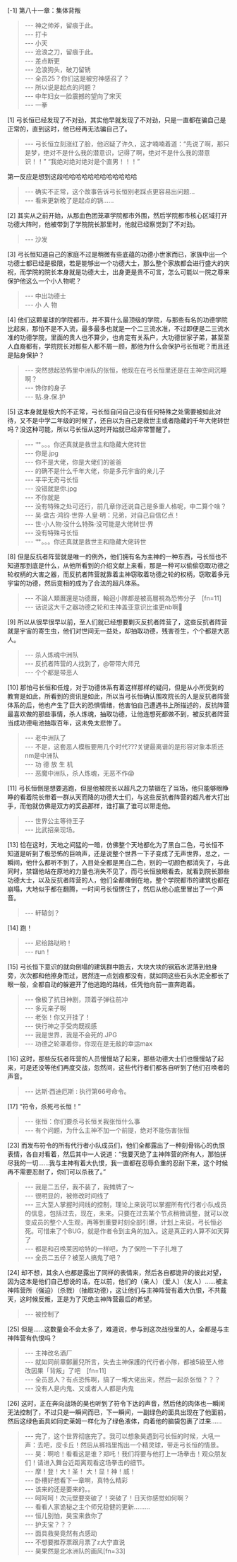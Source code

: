 
[-1] 第八十一章：集体背叛
>--- 神之帅斧，留痕于此。<br>
>--- 打卡<br>
>--- 小天<br>
>--- 沧浪之刀，留痕于此。<br>
>--- 差点断更<br>
>--- 沧浪狗头，破刀留锈<br>
>--- 全员25？你们这是被穷神感召了？<br>
>--- 所以说是起点的问题？<br>
>--- 中年妇女一脸震撼的望向了宋天<br>
>--- 一拳<br>

[1] 弓长恒已经发现了不对劲，其实他早就发现了不对劲，只是一直都在骗自己是正常的，直到这时，他已经再无法骗自己了。
>--- 弓长恒立刻涨红了脸，他迟疑了许久，这才喃喃着道：“先说了啊，那只是梦，绝对不是什么我的潜意识，记得了啊，绝对不是什么我的潜意识！！”
“我绝对绝对绝对是个直男！！！”


第一反应是想到这段哈哈哈哈哈哈哈哈哈哈哈哈<br>
>--- 确实不正常，这个故事告诉弓长恒别老踩点更容易出问题…<br>
>--- 看来更新晚了是起点的锅……<br>

[2] 其实从之前开始，从那血色团笼罩学院都市外围，然后学院都市核心区域打开功德大阵时，他被带到了学院院长那里时，他就已经察觉到了不对劲。
>--- 沙发<br>

[3] 弓长恒知道自己的家庭不过是稍微有些底蕴的功德小世家而已，家族中出一个功德士都已经是极限，若是能够出一个功德大士，那么整个家族都会进行盛大的庆祝，而学院的院长本身就是功德大士，出身更是贵不可言，怎么可能以一院之尊来保护他这么一个小人物呢？
>--- 中出功德士<br>
>--- 小 人 物<br>

[4] 他们这颗星球的学院都市，并不算什么最顶级的学院，与那些有名的功德学院比起来，那怕不是不入流，最多最多也就是一个二三流水准，不过即便是二三流水准的功德学院，里面的贵人也不算少，也肯定有关系户，大功德世家子弟，甚至至人血裔都有，学院院长对那些人都不屑一顾，那他为什么会保护弓长恒呢？而且还是贴身保护？
>--- 突然想起恐怖里中洲队的张恒，他现在在弓长恒里还是在主神空间沉睡啊？<br>
>--- 馋你的身子<br>
>--- 贴.身.保.护<br>

[5] 这本身就是极大的不正常，弓长恒自问自己没有任何特殊之处需要被如此对待，又不是中学二年级的时候了，还自以为自己是救世主或者隐藏的千年大佬转世吗？没这种可能，所以弓长恒从这时开始就已经非常警醒了。
>--- 艹。。。你还真就是救世主和隐藏大佬转世<br>
>--- 你是.jpg<br>
>--- 你不是大佬，你是大佬们的爸爸<br>
>--- 的确不是什么千年大佬，你是多元宇宙的亲儿子<br>
>--- 平平无奇弓长恒<br>
>--- 没错就是你.jpg<br>
>--- 不你就是<br>
>--- 没有特殊之处可还行，前几章你还说自己是多重人格呢，中二算个啥？<br>
>--- 吴·盘古·鸿钧·世界·人皇·明：兄弟，对自己自信亿点！<br>
>--- 世·小人物·没什么特殊·没可能是大佬转世·界<br>
>--- 没有特殊弓长恒<br>
>--- 艹。。。你还真就是救世主和隐藏大佬转世<br>

[8] 但是反抗者阵营就是唯一的例外，他们拥有名为主神的一种东西，弓长恒也不知道那到底是什么，从他所看到的介绍文献上来看，那是一种可以偷偷窃取功德之轮权柄的大害之器，而反抗者阵营就靠着主神窃取着功德之轮的权柄，窃取着多元宇宙的功德，然后变相的成为了合法的超凡体系。
>--- 不論人類曆還是功德曆，輪迴小隊都是被高層視為恐怖分子　[fn=11]<br>
>--- 话说这大千之器功德之轮和主神盖亚意识比谁更nb啊🤔<br>

[9] 所以从很早很早以前，至人们就已经想要剿灭反抗者阵营了，这些反抗者阵营就是宇宙的寄生虫，他们对世间无一益处，却抽取功德，残害苍生，个个都是大恶人。
>--- 杀人炼魂中洲队<br>
>--- 反抗者阵营的人找到了，@带带大师兄<br>
>--- 个个都是带恶人<br>

[10] 那怕弓长恒和任煌，对于功德体系有着这样那样的疑问，但是从小所受到的教育是如此，所看到的资讯是如此，所以当弓长恒确认围攻院长的人是反抗者阵营体系的后，他也产生了巨大的恐惧情绪，他害怕自己遭遇书上所描述的，反抗阵营最喜欢做的那些事情，杀人炼魂，抽取功德，让他连想死都做不到，被反抗者阵营当成功德电池抽取百年，这未免太悲惨了。
>--- 老中洲队了<br>
>--- 不是，这套恶人模板要用几个时代???关键最离谱的是形容对象本质还nm是中洲队<br>
>--- 功  德  放  生  机<br>
>--- 恶魔中洲队，杀人炼魂，无恶不作😱<br>

[11] 弓长恒倒是想要逃跑，但是他被院长以超凡之力禁锢在了当场，他只能够眼睁睁的看着院长带着一群从天而降的功德大士们，与这些反抗者阵营的超凡者大打出手，而他就仿佛是双方的奖品那样，谁打赢了谁可以带走他。
>--- 世界公主等待王子<br>
>--- 比武招亲现场。<br>

[13] 恰在这时，天地之间猛的一暗，仿佛整个天地都化为了黑白二色，弓长恒不知道是听到了极恐怖的巨响声，还是说整个世界一下子变成了无声世界，总之，一瞬间，他什么都听不到了，入目处全都是黑白二色，别的一切颜色都消失了，与此同时，禁锢他站在原地的力量也消失不见了，而弓长恒放眼看去，就看到院长那些功德大士，以及反抗者阵营的人，他们全都瘫倒在地，整个学院都市的建筑也都在崩塌，大地似乎都在翻腾，一时间弓长恒愣住了，然后从他心底里冒出了一个声音。
>--- 轩辕剑？<br>

[14] 跑！
>--- 尼给路哒哟！<br>
>--- run！<br>

[15] 弓长恒下意识的就向倒塌的建筑群中跑去，大块大块的钢筋水泥落到他身旁，次次都和他擦身而过，居然连一点划痕都没有，就如同这些石头水泥全都长了眼一般，全都自动的躲避开了他逃跑的路线，任凭他向前一直奔跑着。
>--- 像极了抗日神剧，顶着子弹往前冲<br>
>--- 多元亲子啊<br>
>--- 老张！你又开挂了！<br>
>--- 侠行神之手受肉既视感<br>
>--- 我是世界，我是不会死的.JPG<br>
>--- 功德之轮罩着你，你现在是无敌的幸运max<br>

[16] 这时，那些反抗者阵营的人员慢慢站了起来，那些功德大士们也慢慢站了起来，可是还没等他们再度交战，忽然间，这些代行者们都各自听到了他们召唤者的声音。
>--- 达斯·西迪厄斯 : 执行第66号命令。<br>

[17] “符令，杀死弓长恒！”
>--- 张恒：你们要杀弓长恒关我张恒什么事<br>
>--- 有个问题，为什么主神不加一个前提，绝对不能伤害张恒<br>

[23] 而发布符令的所有代行者小队成员们，他们全都露出了一种刻骨铭心的仇恨表情，各自对看着，然后其中一人说道：“我要灭绝了主神阵营的所有人，那怕拼尽我的一切……我与主神有着大仇恨，我一直都在忍辱负重的忍耐下来，这个时候再不需要忍耐了，你们可以杀我了。”
>--- 我是二五仔，我不装了，我摊牌了～<br>
>--- 很明显的，被修改时间线了<br>
>--- 三大至人掌握时间线的控制，理论上来说可以掌握所有代行者小队成员的信息，包括过去，现在，未来。只要在过去某个节点稍微调整，就可以改变成员的整个人生观，再等到重要时刻全部引爆，计划上来说，弓长恒必死。可惜来了个BUG，就是作者令到主角的加入。这是真正的人算不如天算了<br>
>--- 都是和召唤莱因哈特的一样吧，为了保险一下子扎堆了<br>
>--- 全员二五仔？被至人搞鬼了吧？<br>

[24] 却不想，其余人也都是露出了同样的表情来，然后各自都诡异的彼此对望，因为这本是他们自己想说的话，在以前，他们的（亲人）（爱人）（友人）……被主神阵营所（强迫）（杀戮）（抽取功德），这让他们与主神阵营有着大仇恨，不共戴天，这时候反叛，正是为了灭绝主神阵营最后的希望。
>--- 被控制了<br>

[25] 但是……这数量会不会太多了，难道说，参与到这次战役里的人，全都是与主神阵营有仇恨吗？
>--- 主神改名酒厂<br>
>--- 就如同前章鄭麗兒所言，失去主神保護的代行者小隊，都被5級至人修改因果「背叛」了吧　[fn=11]<br>
>--- 全员恶人？有点恐怖啊，搞了一堆大佬出来，然后一起杀张恒？？？<br>
>--- 没有人是内鬼、又或者人人都是内鬼<br>

[26] 这时，正在奔向战场的昊也听到了符令下达的声音，然后他的肉体也一瞬间无法控制了，不过只是一瞬间而已，下一瞬间，一副绿色的面具出现在了他面前，然后这绿色面具如同史莱姆一样化为了绿色液体，向着他的脑袋包裹了过来……
>--- 完了，这个世界彻底完了。我可以想象昊遇到弓长恒的时候，大吼一声：去吧，皮卡丘！然后从裤裆里掏出一个精灵球，带走弓长恒的情景。<br>
>--- 昊：啊哈！看看这是谁？郑吒！我们将要与他打上一场拳击！观众朋友们！请进入舞台近距离观看这场拳击的细节。<br>
>--- 摩！登！大！圣！
大！显！神！威！<br>
>--- 卧槽好想看下一章啊，真特么精彩<br>
>--- 该来的还是要来的。。<br>
>--- 呵呵呵！次元壁要突破了！突破了！日天你感觉如何啊？<br>
>--- 看看人家诡秘之主个师兄稳健的更新………<br>
>--- 恒儿别怕，昊宝来救你了<br>
>--- 护夫宝？？？<br>
>--- 面具救昊竟然有点感动<br>
>--- 不想要推荐票跟月票了z大宁直说<br>
>--- 昊果然是北冰洲队的画风[fn=33]<br>
